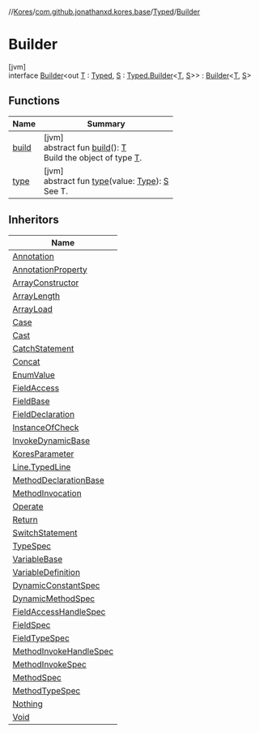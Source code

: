 //[Kores](../../../../index.md)/[com.github.jonathanxd.kores.base](../../index.md)/[Typed](../index.md)/[Builder](index.md)

# Builder

[jvm]\
interface [Builder](index.md)<out [T](index.md) : [Typed](../index.md), [S](index.md) : [Typed.Builder](index.md)<[T](index.md), [S](index.md)>> : [Builder](../../../com.github.jonathanxd.kores.builder/-builder/index.md)<[T](index.md), [S](index.md)>

## Functions

| Name | Summary |
|---|---|
| [build](../../../com.github.jonathanxd.kores.builder/-builder/build.md) | [jvm]<br>abstract fun [build](../../../com.github.jonathanxd.kores.builder/-builder/build.md)(): [T](index.md)<br>Build the object of type [T](../../../com.github.jonathanxd.kores.builder/-builder/index.md). |
| [type](type.md) | [jvm]<br>abstract fun [type](type.md)(value: [Type](https://docs.oracle.com/javase/8/docs/api/java/lang/reflect/Type.html)): [S](index.md)<br>See T. |

## Inheritors

| Name |
|---|
| [Annotation](../../-annotation/-builder/index.md) |
| [AnnotationProperty](../../-annotation-property/-builder/index.md) |
| [ArrayConstructor](../../-array-constructor/-builder/index.md) |
| [ArrayLength](../../-array-length/-builder/index.md) |
| [ArrayLoad](../../-array-load/-builder/index.md) |
| [Case](../../-case/-builder/index.md) |
| [Cast](../../-cast/-builder/index.md) |
| [CatchStatement](../../-catch-statement/-builder/index.md) |
| [Concat](../../-concat/-builder/index.md) |
| [EnumValue](../../-enum-value/-builder/index.md) |
| [FieldAccess](../../-field-access/-builder/index.md) |
| [FieldBase](../../-field-base/-builder/index.md) |
| [FieldDeclaration](../../-field-declaration/-builder/index.md) |
| [InstanceOfCheck](../../-instance-of-check/-builder/index.md) |
| [InvokeDynamicBase](../../-invoke-dynamic-base/-builder/index.md) |
| [KoresParameter](../../-kores-parameter/-builder/index.md) |
| [Line.TypedLine](../../-line/-typed-line/-builder/index.md) |
| [MethodDeclarationBase](../../-method-declaration-base/-builder/index.md) |
| [MethodInvocation](../../-method-invocation/-builder/index.md) |
| [Operate](../../-operate/-builder/index.md) |
| [Return](../../-return/-builder/index.md) |
| [SwitchStatement](../../-switch-statement/-builder/index.md) |
| [TypeSpec](../../-type-spec/-builder/index.md) |
| [VariableBase](../../-variable-base/-builder/index.md) |
| [VariableDefinition](../../-variable-definition/-builder/index.md) |
| [DynamicConstantSpec](../../../com.github.jonathanxd.kores.common/-dynamic-constant-spec/-builder/index.md) |
| [DynamicMethodSpec](../../../com.github.jonathanxd.kores.common/-dynamic-method-spec/-builder/index.md) |
| [FieldAccessHandleSpec](../../../com.github.jonathanxd.kores.common/-field-access-handle-spec/-builder/index.md) |
| [FieldSpec](../../../com.github.jonathanxd.kores.common/-field-spec/-builder/index.md) |
| [FieldTypeSpec](../../../com.github.jonathanxd.kores.common/-field-type-spec/-builder/index.md) |
| [MethodInvokeHandleSpec](../../../com.github.jonathanxd.kores.common/-method-invoke-handle-spec/-builder/index.md) |
| [MethodInvokeSpec](../../../com.github.jonathanxd.kores.common/-method-invoke-spec/-builder/index.md) |
| [MethodSpec](../../../com.github.jonathanxd.kores.common/-method-spec/-builder/index.md) |
| [MethodTypeSpec](../../../com.github.jonathanxd.kores.common/-method-type-spec/-builder/index.md) |
| [Nothing](../../../com.github.jonathanxd.kores.common/-nothing/-builder/index.md) |
| [Void](../../../com.github.jonathanxd.kores.common/-void/-builder/index.md) |
